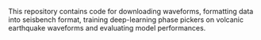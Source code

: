 This repository contains code for downloading waveforms, formatting data into seisbench format, training deep-learning phase pickers on volcanic earthquake waveforms and evaluating model performances.
